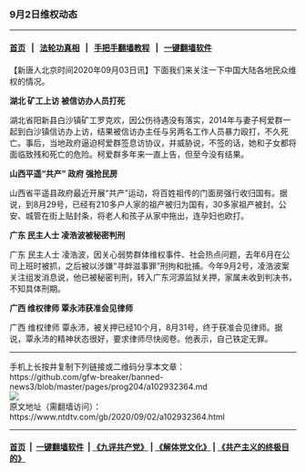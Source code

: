 ### 9月2日维权动态
------------------------

#### [首页](https://github.com/gfw-breaker/banned-news3/blob/master/README.md) &nbsp;&nbsp;|&nbsp;&nbsp; [法轮功真相](https://github.com/begood0513/basic/blob/master/README.md)  &nbsp;&nbsp;|&nbsp;&nbsp; [手把手翻墙教程](https://github.com/gfw-breaker/guides/wiki)  &nbsp;&nbsp;|&nbsp;&nbsp; [一键翻墙软件](https://github.com/gfw-breaker/nogfw/blob/master/README.md)  



<div><div class="post_content" itemprop="articleBody">
 <p>
  【新唐人北京时间2020年09月03日讯】下面我们来关注一下中国大陆各地民众维权的情况。
 </p>
 <p>
  <strong>
   湖北
   <ok href="https://www.ntdtv.com/gb/矿工上访.htm">
    矿工上访
   </ok>
   被信访办人员打死
  </strong>
 </p>
 <p>
  湖北省阳新县白沙镇矿工罗克欢，因公伤待遇没有落实，2014年与妻子柯爱群一起到白沙镇信访办上访，结果被信访办主任与另两名工作人员暴力殴打，不久死亡。事后，当地政府逼迫柯爱群签息访协议，并威胁说，不签的话，她和子女都将面临致残和死亡的危险。柯爱群多年来一直上告，但至今没有结果。
 </p>
 <p>
  <strong>
   山西平遥“共产” 政府
   <ok href="https://www.ntdtv.com/gb/强抢民房.htm">
    强抢民房
   </ok>
  </strong>
 </p>
 <p>
  山西省平遥县政府最近开展“共产”运动，将百姓祖传的门面房强行收归国有。据说，到8月29号，已经有210多户人家的祖产被归为国有，30多家祖产被封。公安、城管在街上贴封条，将老人和孩子从家中拖出，连孕妇也欧打。
 </p>
 <p>
  <strong>
   广东
   <ok href="https://www.ntdtv.com/gb/民主人士.htm">
    民主人士
   </ok>
   凌浩波被秘密判刑
  </strong>
 </p>
 <p>
  广东
  <ok href="https://www.ntdtv.com/gb/民主人士.htm">
   民主人士
  </ok>
  凌浩波，因关心弱势群体维权事件、社会热点问题，去年6月在公司上班时被抓，之后被以涉嫌“寻衅滋事罪”刑拘和批捕。今年9月2号，凌浩波案关注组发消息说，他已被秘密判刑，转入广东河源监狱关押，家属未收到判决书，不知具体刑期。
 </p>
 <p>
  <strong>
   广西
   <ok href="https://www.ntdtv.com/gb/维权律师.htm">
    维权律师
   </ok>
   覃永沛获准会见律师
  </strong>
 </p>
 <p>
  广西
  <ok href="https://www.ntdtv.com/gb/维权律师.htm">
   维权律师
  </ok>
  覃永沛，被关押已经10个月，8月31号，终于获准会见律师。据说，覃永沛的精神状态很好，要求律师尽快阅卷。他表示，自己铁定无罪。
 </p>
 <div class="single_ad">
 </div>
</div>
</div>
<hr/>
手机上长按并复制下列链接或二维码分享本文章：<br/>
https://github.com/gfw-breaker/banned-news3/blob/master/pages/prog204/a102932364.md <br/>
<a href='https://github.com/gfw-breaker/banned-news3/blob/master/pages/prog204/a102932364.md'><img src='https://github.com/gfw-breaker/banned-news3/blob/master/pages/prog204/a102932364.md.png'/></a> <br/>
原文地址（需翻墙访问）：https://www.ntdtv.com/gb/2020/09/02/a102932364.html


------------------------
#### [首页](https://github.com/gfw-breaker/banned-news3/blob/master/README.md) &nbsp;|&nbsp; [一键翻墙软件](https://github.com/gfw-breaker/nogfw/blob/master/README.md) &nbsp;| [《九评共产党》](https://github.com/gfw-breaker/9ping.md/blob/master/README.md#九评之一评共产党是什么) | [《解体党文化》](https://github.com/gfw-breaker/jtdwh.md/blob/master/README.md) | [《共产主义的终极目的》](https://github.com/gfw-breaker/gczydzjmd.md/blob/master/README.md)


<img src='http://gfw-breaker.win/banned-news3/pages/prog204/a102932364.md' width='0px' height='0px'/>